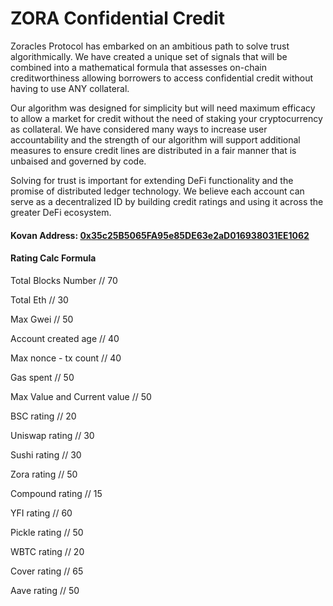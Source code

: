 # ZORA Confidential Credit

Zoracles Protocol has embarked on an ambitious path to solve trust algorithmically. We have created a unique set of signals that will be combined into a mathematical formula that assesses on-chain creditworthiness allowing borrowers to access confidential credit without having to use ANY collateral.

Our algorithm was designed for simplicity but will need maximum efficacy to allow a market for credit without the need of staking your cryptocurrency as collateral. We have considered many ways to increase user accountability and the strength of our algorithm will support additional measures to ensure credit lines are distributed in a fair manner that is unbaised and governed by code.

Solving for trust is important for extending DeFi functionality and the promise of distributed ledger technology. We believe each account can serve as a decentralized ID by building credit ratings and using it across the greater DeFi ecosystem.

#### Kovan Address: [0x35c25B5065FA95e85DE63e2aD016938031EE1062](https://kovan.etherscan.io/address/0x35c25B5065FA95e85DE63e2aD016938031EE1062)

#### Rating Calc Formula

Total Blocks Number // 70

Total Eth // 30

Max Gwei // 50

Account created age // 40

Max nonce - tx count // 40

Gas spent // 50

Max Value and Current value  // 50

BSC rating // 20

Uniswap rating // 30

Sushi rating // 30

Zora rating // 50

Compound rating // 15

YFI rating // 60

Pickle rating // 50

WBTC rating // 20

Cover rating // 65

Aave rating // 50